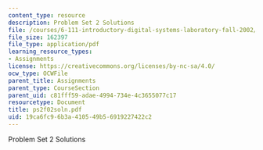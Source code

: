 ```yaml
---
content_type: resource
description: Problem Set 2 Solutions
file: /courses/6-111-introductory-digital-systems-laboratory-fall-2002/19ca6fc96b3a410549b56919227422c2_ps2f02soln.pdf
file_size: 162397
file_type: application/pdf
learning_resource_types:
- Assignments
license: https://creativecommons.org/licenses/by-nc-sa/4.0/
ocw_type: OCWFile
parent_title: Assignments
parent_type: CourseSection
parent_uid: c81fff59-adae-4994-734e-4c3655077c17
resourcetype: Document
title: ps2f02soln.pdf
uid: 19ca6fc9-6b3a-4105-49b5-6919227422c2
---
```

Problem Set 2 Solutions